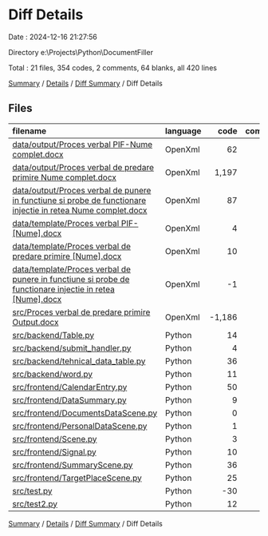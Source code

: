 # Diff Details

Date : 2024-12-16 21:27:56

Directory e:\\Projects\\Python\\DocumentFiller

Total : 21 files,  354 codes, 2 comments, 64 blanks, all 420 lines

[Summary](results.md) / [Details](details.md) / [Diff Summary](diff.md) / Diff Details

## Files
| filename | language | code | comment | blank | total |
| :--- | :--- | ---: | ---: | ---: | ---: |
| [data/output/Proces verbal PIF-Nume complet.docx](/data/output/Proces%20verbal%20PIF-Nume%20complet.docx) | OpenXml | 62 | 0 | 2 | 64 |
| [data/output/Proces verbal de predare primire Nume complet.docx](/data/output/Proces%20verbal%20de%20predare%20primire%20Nume%20complet.docx) | OpenXml | 1,197 | 0 | 9 | 1,206 |
| [data/output/Proces verbal de punere in functiune si probe de functionare injectie in retea Nume complet.docx](/data/output/Proces%20verbal%20de%20punere%20in%20functiune%20si%20probe%20de%20functionare%20injectie%20in%20retea%20Nume%20complet.docx) | OpenXml | 87 | 0 | 1 | 88 |
| [data/template/Proces verbal PIF-[Nume].docx](/data/template/Proces%20verbal%20PIF-%5BNume%5D.docx) | OpenXml | 4 | 0 | 0 | 4 |
| [data/template/Proces verbal de predare primire [Nume].docx](/data/template/Proces%20verbal%20de%20predare%20primire%20%5BNume%5D.docx) | OpenXml | 10 | 0 | 0 | 10 |
| [data/template/Proces verbal de punere in functiune si probe de functionare injectie in retea [Nume].docx](/data/template/Proces%20verbal%20de%20punere%20in%20functiune%20si%20probe%20de%20functionare%20injectie%20in%20retea%20%5BNume%5D.docx) | OpenXml | -1 | 0 | 0 | -1 |
| [src/Proces verbal de predare primire Output.docx](/src/Proces%20verbal%20de%20predare%20primire%20Output.docx) | OpenXml | -1,186 | 0 | -10 | -1,196 |
| [src/backend/Table.py](/src/backend/Table.py) | Python | 14 | 0 | 9 | 23 |
| [src/backend/submit_handler.py](/src/backend/submit_handler.py) | Python | 4 | 0 | 1 | 5 |
| [src/backend/tehnical_data_table.py](/src/backend/tehnical_data_table.py) | Python | 36 | 0 | 6 | 42 |
| [src/backend/word.py](/src/backend/word.py) | Python | 11 | 0 | 3 | 14 |
| [src/frontend/CalendarEntry.py](/src/frontend/CalendarEntry.py) | Python | 50 | 0 | 16 | 66 |
| [src/frontend/DataSummary.py](/src/frontend/DataSummary.py) | Python | 9 | 0 | 1 | 10 |
| [src/frontend/DocumentsDataScene.py](/src/frontend/DocumentsDataScene.py) | Python | 0 | 0 | 1 | 1 |
| [src/frontend/PersonalDataScene.py](/src/frontend/PersonalDataScene.py) | Python | 1 | 0 | 0 | 1 |
| [src/frontend/Scene.py](/src/frontend/Scene.py) | Python | 3 | 0 | 3 | 6 |
| [src/frontend/Signal.py](/src/frontend/Signal.py) | Python | 10 | 0 | 3 | 13 |
| [src/frontend/SummaryScene.py](/src/frontend/SummaryScene.py) | Python | 36 | 0 | 13 | 49 |
| [src/frontend/TargetPlaceScene.py](/src/frontend/TargetPlaceScene.py) | Python | 25 | 2 | 7 | 34 |
| [src/test.py](/src/test.py) | Python | -30 | -7 | -8 | -45 |
| [src/test2.py](/src/test2.py) | Python | 12 | 7 | 7 | 26 |

[Summary](results.md) / [Details](details.md) / [Diff Summary](diff.md) / Diff Details